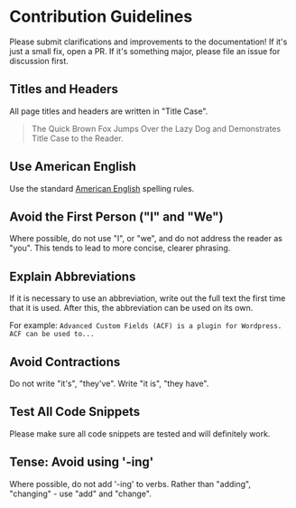 # Contribution Guidelines

Please submit clarifications and improvements to the documentation! If it's just a small fix, open a PR. If it's something major, please file an issue for discussion first.

## Titles and Headers

All page titles and headers are written in "Title Case".

> The Quick Brown Fox Jumps Over the Lazy Dog and Demonstrates Title Case to the Reader.

## Use American English

Use the standard [American English](https://en.oxforddictionaries.com/spelling/british-and-spelling) spelling rules.

## Avoid the First Person ("I" and "We")

Where possible, do not use "I", or "we", and do not address the reader as "you". This tends to lead to more concise, clearer phrasing.

## Explain Abbreviations

If it is necessary to use an abbreviation, write out the full text the first time that it is used. After this, the abbreviation can be used on its own.

For example: `Advanced Custom Fields (ACF) is a plugin for Wordpress. ACF can be used to...`

## Avoid Contractions

Do not write "it's", "they've". Write "it is", "they have".

## Test All Code Snippets

Please make sure all code snippets are tested and will definitely work.

## Tense: Avoid using '-ing'

Where possible, do not add '-ing' to verbs. Rather than "adding", "changing" - use "add" and "change".
